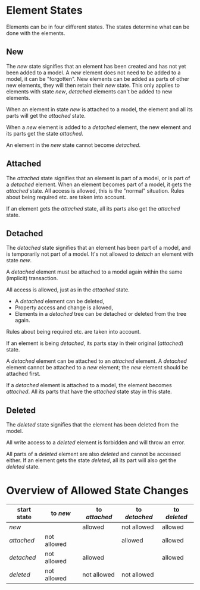 # Element States

Elements can be in four different states.
The states determine what can be done with the elements.

## New

The *new* state signifies that an element has been created and has
not yet been added to a model.
A *new* element does not need to be added to a model,
it can be "forgotten".
New elements can be added as parts of other new elements,
they will then retain their *new* state. This only applies to elements with
state *new*, *detached* elements can't be added to new elements.

When an element in state *new* is attached to a model,
the element and all its parts will get the *attached* state.

When a *new* element is added to a *detached* element,
the new element and its parts get the state *attached*.

An element in the *new* state cannot become *detached*.

## Attached

The *attached* state signifies that an element is part of a model,
or is part of a *detached* element.
When an element becomes part of a model, it gets the *attached* state.
All access is allowed, this is the "normal" situation.
Rules about being required etc. are taken into account.

If an element gets the *attached* state, all its parts also
get the *attached* state.

## Detached

The *detached* state signifies that an element has been part of a model,
and is temporarily not part of a model.
It's not allowed to *detach* an element with state *new*.

A *detached* element must be attached to a model again within the same (implicit) transaction.

All access is allowed, just as in the *attached* state.

- A *detached* element can be deleted,
- Property access and change is allowed,
- Elements in a *detached* tree can be detached or deleted from the tree again.

Rules about being required etc. are taken into account.

If an element is being *detached*, its parts stay in their original
(*attached*) state.

A *detached* element can be attached to an *attached* element.
A *detached* element cannot be attached to a *new* element;
the *new* element should be attached first.

If a *detached* element is attached to a model, the element becomes *attached*.
All its parts that have the *attached* state stay in this state.

## Deleted

The *deleted* state signifies that the element has been deleted from the model.

All write access to a *deleted* element is forbidden and will throw an error.

All parts of a *deleted* element are also *deleted* and cannot be accessed either.
If an element gets the state *deleted*, all its part will also
get the *deleted* state.

# Overview of Allowed State Changes

| start state | to *new*    | to *attached* | to *detached* | to *deleted* |
|---|---|---|---|---|
| *new*       |             | allowed       | not allowed   | allowed |
| *attached*  | not allowed |               |     allowed   | allowed |
| *detached*  | not allowed | allowed       |               | allowed |
| *deleted*   | not allowed | not allowed   | not allowed   |         |
